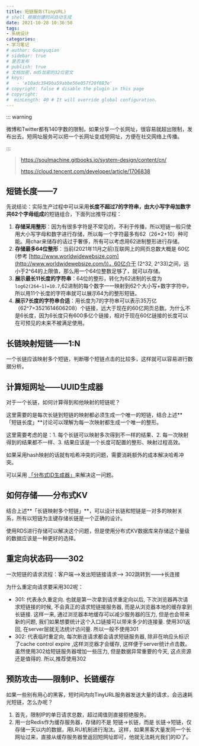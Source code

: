 ```yaml
---
title: 短链服务(TinyURL)
# shell 根据创建时间自动生成
date: 2021-10-28 10:36:50
tags:
- 系统设计
categories:
- 学习笔记
# author: Guanyuqian
# sidebar: true
# 是否发布
# publish: true
# 文档加密，md5加密的32位密文
# keys:
# 	- 'e10adc3949ba59abbe56e057f20f883e'
# copyright: false # disable the plugin in this page 
# copyright:
#  minLength: 40 # It will override global configuration. 
---
```


::: warning

微博和Twitter都有140字数的限制，如果分享一个长网址，很容易就超出限制，发布出去。短网址服务可以把一个长网址变成短网址，方便在社交网络上传播。

:::

<!-- more -->

> https://soulmachine.gitbooks.io/system-design/content/cn/
>
> https://cloud.tencent.com/developer/article/1706838

## 短链长度——7

先说结论：实际生产过程中可以采用**长度不超过7的字符串，由大小写字母加数字共62个字母组成**的短链组合，下面列出推导过程：

1. **存储采用整形**：因为有很多字符是不常见的，不利于传播，所以短链一般只使用大小写字母和数字进行存储，所以每一个字符最多有62（26*2+10）种可能。用char来储存的话过于奢侈，所有可以考虑用62进制整形进行存储。
2. **存储最多64位整形**：当前(2021年11月之前)互联网上的网页总数大概是 60亿(参考 [http://www.worldwidewebsize.com](http://www.worldwidewebsize.com/))，60亿介于 (2^32, 2^33)之间，远小于2^64的上限值，那么用一个64位整数足够了，就可以存储。
3. **展示最长11长度的字符串**：64位的整形，转化为62进制的长度为`log62(264−1)=10.7`,62进制的每个数字一一映射到62个大小写+数字字符中，所以用11个长度的字符串就可以展示64为的整形短链。
4. **展示7长度的字符串合适**：用长度为7的字符串可以表示35万亿（62^7=3521614606208）个链接，远大于现在的60亿网页总数。为什么不是6长度，因为6长度只有600多亿个链接，相对于现在60亿链接的长度可以在可预见的未来不被满足使用。

## 长链映射短链——1:N

一个长链应该映射多个短链，判断哪个短链点击的比较多，这样就可以容易进行数据分析。

## 计算短网址——UUID生成器

对于一个长链，如何计算得到和他映射的短链呢？

这里需要的是每次长链到短链的映射都必须生成一个唯一的短链，结合上述**「短链长度」**讨论可以理解为每一次映射都生成一个唯一的整形。

这里需要考虑的是：1. 每个长链可以映射多次得到不一样的结果、2. 每一次映射得到的结果都不一样、3. 结果应该是一个长度可配置的整形、映射过程高效。

如果采用hash映射的话就有哈希冲突的问题，需要消耗额外的成本解决哈希冲突。

可以采用 [「分布式ID生成器」](https://soulmachine.gitbooks.io/system-design/content/cn/distributed-id-generator.html)来解决这一问题。

## 如何存储——分布式KV

结合上述**「长链映射多个短链」**，可以设计长链和短链是一对多的映射关系，所有以短链为主键存储长链是一个正确的设计。

使用RDS进行存储可以解决这个问题，但是使用分布式KV数据库来存储这个量级的数据应该是一种更好的选择。

## 重定向状态码——302

一次短链的请求流程：客户端-->发出短链接请求--> 302跳转到--->长连接

为什么重定向请求要采用302呢：

- 301: 代表永久重定向. 也就是第一次拿到请求重定向以后, 下次浏览器再次请求短链接的时候, 不会真正的请求短链接服务器, 而是从浏览器本地的缓存拿到长链接.  这样一来, 通过浏览器本地缓存可以减少服务器的压力, 但是也会带来新的问题, 我们如果想要统计这个入口链接可以带来多少的连接量. 使用301返回, 在server层就无法统计访问量. 所以一般不使用301
- 302: 代表临时重定向, 每次断连请求都会请求短链服务器, 除非在响应头标识了cache control expire ,这样浏览器才会缓存, 这样便于server统计点击数。虽然使用302给短链服务器增加一些压力, 但是数据异常重要的今天, 这点资源还是值得的. 所以,推荐使用302

## 预防攻击——限制IP、长链缓存

如果一些别有用心的黑客，短时间内向TinyURL服务器发送大量的请求，会迅速耗光短链，怎么办呢？

1. 首先，限制IP的单日请求总数，超过阈值则直接拒绝服务。
2. 用一台Redis作为缓存服务器，存储的不是 短链->长链，而是 长链->短链，仅存储一天以内的数据，用LRU机制进行淘汰。这样，如果黑客大量发同一个长网址过来，直接从缓存服务器里返回短网址即可，他就无法耗光我们的ID了。

